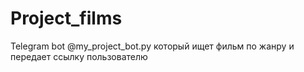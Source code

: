 # Project_films
Telegram bot @my_project_bot.py который ищет фильм по жанру и передает ссылку пользователю
